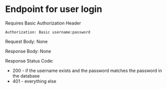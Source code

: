 # Endpoint for user login

Requires Basic Authorization Header

`Authorization: Basic username:password`

Request Body: None

Response Body: None

Response Status Code:
* 200 - if the username exists and the password matches the password in the database
* 401 - everything else
